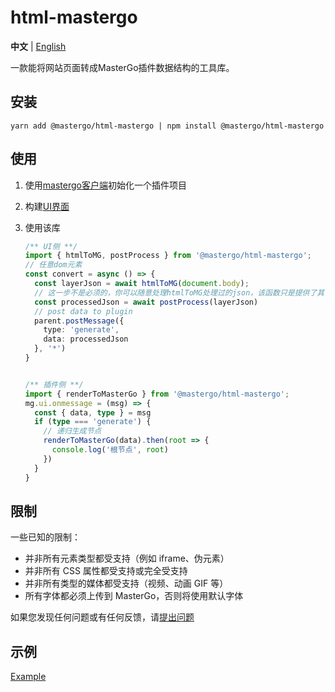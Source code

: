 # html-mastergo

**中文** | [English](./README.md)

一款能将网站页面转成MasterGo插件数据结构的工具库。



## 安装

```shell
yarn add @mastergo/html-mastergo | npm install @mastergo/html-mastergo
```

## 使用

1. 使用[mastergo客户端](https://mastergo.com/resource)初始化一个插件项目

2. 构建[UI界面](https://developers.mastergo.com/guide/setup.html#%E6%9E%84%E5%BB%BA%E7%94%A8%E6%88%B7%E7%95%8C%E9%9D%A2)

3. 使用该库

   ```typescript
   /** UI侧 **/
   import { htmlToMG, postProcess } from '@mastergo/html-mastergo';
   // 任意dom元素
   const convert = async () => {
     const layerJson = await htmlToMG(document.body);
     // 这一步不是必须的，你可以随意处理htmlToMG处理过的json，该函数只是提供了其中一种实现方式。
     const processedJson = await postProcess(layerJson)
     // post data to plugin
     parent.postMessage({
       type: 'generate',
       data: processedJson
     }, '*')
   }
   
   
   /** 插件侧 **/
   import { renderToMasterGo } from '@mastergo/html-mastergo';
   mg.ui.onmessage = (msg) => {
     const { data, type } = msg
     if (type === 'generate') {
       // 递归生成节点
       renderToMasterGo(data).then(root => {
         console.log('根节点', root)
       })
     }
   }
   ```

## 限制

一些已知的限制：

- 并非所有元素类型都受支持（例如 iframe、伪元素）
- 并非所有 CSS 属性都受支持或完全受支持
- 并非所有类型的媒体都受支持（视频、动画 GIF 等）
- 所有字体都必须上传到 MasterGo，否则将使用默认字体

如果您发现任何问题或有任何反馈，请[提出问题](https://github.com/mastergo-design/html-to-mastergo/issues/new)

## 示例

[Example](./src/example/html-mg)